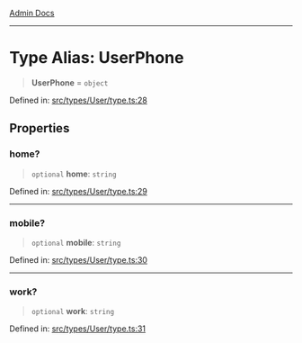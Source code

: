 [Admin Docs](/)

***

# Type Alias: UserPhone

> **UserPhone** = `object`

Defined in: [src/types/User/type.ts:28](https://github.com/PalisadoesFoundation/talawa-admin/blob/main/src/types/User/type.ts#L28)

## Properties

### home?

> `optional` **home**: `string`

Defined in: [src/types/User/type.ts:29](https://github.com/PalisadoesFoundation/talawa-admin/blob/main/src/types/User/type.ts#L29)

***

### mobile?

> `optional` **mobile**: `string`

Defined in: [src/types/User/type.ts:30](https://github.com/PalisadoesFoundation/talawa-admin/blob/main/src/types/User/type.ts#L30)

***

### work?

> `optional` **work**: `string`

Defined in: [src/types/User/type.ts:31](https://github.com/PalisadoesFoundation/talawa-admin/blob/main/src/types/User/type.ts#L31)
